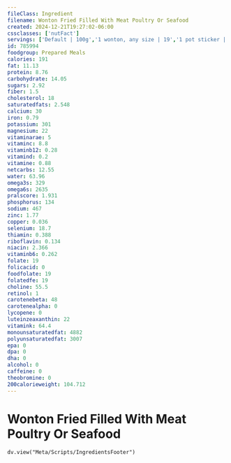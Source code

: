```yaml
---
fileClass: Ingredient
filename: Wonton Fried Filled With Meat Poultry Or Seafood
created: 2024-12-21T19:27:02-06:00
cssclasses: ['nutFact']
servings: ['Default | 100g','1 wonton, any size | 19','1 pot sticker | 30','1 cup | 67']
id: 785994
foodgroup: Prepared Meals
calories: 191
fat: 11.13
protein: 8.76
carbohydrate: 14.05
sugars: 2.92
fiber: 1.5
cholesterol: 18
saturatedfats: 2.548
calcium: 30
iron: 0.79
potassium: 301
magnesium: 22
vitaminarae: 5
vitaminc: 8.8
vitaminb12: 0.28
vitamind: 0.2
vitamine: 0.88
netcarbs: 12.55
water: 63.96
omega3s: 329
omega6s: 2635
pralscore: 1.931
phosphorus: 134
sodium: 467
zinc: 1.77
copper: 0.036
selenium: 18.7
thiamin: 0.388
riboflavin: 0.134
niacin: 2.366
vitaminb6: 0.262
folate: 19
folicacid: 0
foodfolate: 19
folatedfe: 19
choline: 55.5
retinol: 1
carotenebeta: 48
carotenealpha: 0
lycopene: 0
luteinzeaxanthin: 22
vitamink: 64.4
monounsaturatedfat: 4882
polyunsaturatedfat: 3007
epa: 0
dpa: 0
dha: 0
alcohol: 0
caffeine: 0
theobromine: 0
200calorieweight: 104.712
---
```


# Wonton Fried Filled With Meat Poultry Or Seafood

```dataviewjs
dv.view("Meta/Scripts/IngredientsFooter")
```
